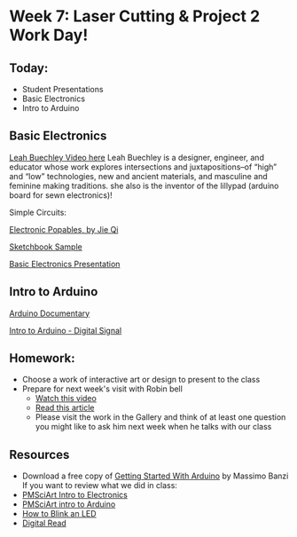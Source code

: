 # Week 7: Laser Cutting & Project 2 Work Day!

## Today:

- Student Presentations
- Basic Electronics
- Intro to Arduino

## Basic Electronics

[Leah Buechley Video here](https://www.youtube.com/embed/r9j8DIHXSKA?ecver=1)
Leah Buechley is a designer, engineer, and educator whose work explores intersections and juxtapositions–of “high” and “low” technologies, new and ancient materials, and masculine and feminine making traditions. she also is the inventor of the lillypad (arduino board for sewn electronics)!

Simple Circuits:

[Electronic Popables, by Jie Qi](https://www.youtube.com/embed/AI-6wMlaVTc?ecver=1)

[Sketchbook Sample](https://www.youtube.com/embed/6jUhnLCJ5z8?ecver=1)

[Basic Electronics Presentation](https://docs.google.com/presentation/d/e/2PACX-1vT9A6njjJHLYjuiAWf8yAwAwutkQpMK56j4A5F16jlG4U3EqPiz2Dgig1uHRrR_JVf-KWspxhTZqr9t/pub?start=false&loop=false&delayms=3000)

## Intro to Arduino

[Arduino Documentary](https://vimeo.com/18539129)

[Intro to Arduino - Digital Signal](https://docs.google.com/presentation/d/e/2PACX-1vSGg1m6meaZMJcCXPn2bYvBKKzyEVN_cak2hm9wtn7438EMypZ_Jv_abR7Gc86oUmkc73jENSX0m2KH/pub?start=false&loop=false&delayms=3000)

## Homework:

- Choose a work of interactive art or design to present to the class
- Prepare for next week's visit with Robin bell
  - [Watch this video](https://vimeo.com/320824318)
  - [Read this article](https://www.washingtonpost.com/express/2019/02/14/robin-bell-contemplates-power-transparency-with-open/?noredirect=on&utm_term=.0769ba5d4988)
  - Please visit the work in the Gallery and think of at least one question you might like to ask him next week when he talks with our class

## Resources

- Download a free copy of [Getting Started With Arduino](http://it-ebooks.info/book/1338/) by Massimo Banzi
If you want to review what we did in class:
- [PMSciArt Intro to Electronics](http://pmsciart.com/project/1351/)
- [PMSciArt intro to Arduino](http://pmsciart.com/project/arduino-basics/)
- [How to Blink an LED](https://www.youtube.com/watch?v=33sNhlekRV8&list=PLYutciIGBqC2rqlBw3wVX4LjFlcjtWjGP&index=2)
- [Digital Read](https://www.youtube.com/watch?v=CIrN2CaO6bo&index=4&list=PLYutciIGBqC2rqlBw3wVX4LjFlcjtWjGP)
